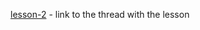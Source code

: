 [lesson-2](https://github.com/tikol-228/node-js/tree/lesson-2) - link to the thread with the lesson
